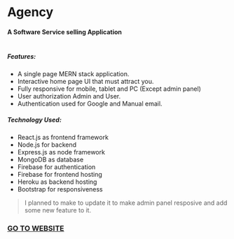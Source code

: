 # Agency
#### A Software Service selling Application

#

##### Features:
  - A single page MERN stack application.
  - Interactive home page UI that must attract you.
  - Fully responsive for mobile, tablet and PC (Except admin panel)
  - User authorization Admin and User.
  - Authentication used for Google and Manual email.
  
##### Technology Used: 
- React.js as frontend framework
- Node.js for backend
- Express.js as node framework
- MongoDB as database
- Firebase for authentication
- Firebase for frontend hosting
- Heroku as backend hosting
- Bootstrap for responsiveness


> I planned to make to update it to make admin panel resposive and add some new feature to it.

### [GO TO WEBSITE](https://agency-jahed.web.app/)